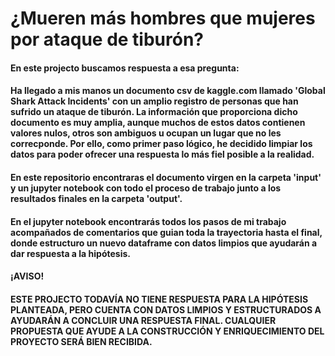# ¿Mueren más hombres que mujeres por ataque de tiburón?
#### En este projecto buscamos respuesta a esa pregunta:

#### Ha llegado a mis manos un documento csv de kaggle.com llamado 'Global Shark Attack Incidents' con un amplio registro de personas que han sufrido un ataque de tiburón. La información que proporciona dicho documento es muy amplia, aunque muchos de estos datos contienen valores nulos, otros son ambiguos u ocupan un lugar que no les correcponde. Por ello, como primer paso lógico, he decidido limpiar los datos para poder ofrecer una respuesta lo más fiel posible a la realidad.

#### En este repositorio encontraras el documento virgen en la carpeta 'input' y un jupyter notebook con todo el proceso de trabajo junto a los resultados finales en la carpeta 'output'. 

#### En el jupyter notebook encontrarás todos los pasos de mi trabajo acompañados de comentarios que guian toda la trayectoria hasta el final, donde estructuro un nuevo dataframe con datos limpios que ayudarán a dar respuesta a la hipótesis.


#### ¡AVISO! 
#### ESTE PROJECTO TODAVÍA NO TIENE RESPUESTA PARA LA HIPÓTESIS PLANTEADA, PERO CUENTA CON DATOS LIMPIOS Y ESTRUCTURADOS A AYUDARÁN A CONCLUIR UNA RESPUESTA FINAL. CUALQUIER PROPUESTA QUE AYUDE A LA CONSTRUCCIÓN Y ENRIQUECIMIENTO DEL PROYECTO SERÁ BIEN RECIBIDA.
